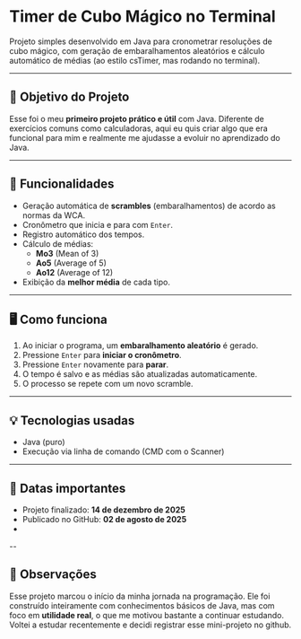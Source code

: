 # Timer de Cubo Mágico no Terminal

Projeto simples desenvolvido em Java para cronometrar resoluções de cubo mágico, com geração de embaralhamentos aleatórios e cálculo automático de médias (ao estilo csTimer, mas rodando no terminal).

---

## 🎯 Objetivo do Projeto

Esse foi o meu **primeiro projeto prático e útil** com Java. Diferente de exercícios comuns como calculadoras,
aqui eu quis criar algo que era funcional para mim e realmente me ajudasse a evoluir no aprendizado do Java.

---

## 🧠 Funcionalidades

- Geração automática de **scrambles** (embaralhamentos) de acordo as normas da WCA.
- Cronômetro que inicia e para com `Enter`.
- Registro automático dos tempos.
- Cálculo de médias:
  - **Mo3** (Mean of 3)
  - **Ao5** (Average of 5)
  - **Ao12** (Average of 12)
- Exibição da **melhor média** de cada tipo.

---

## 🖥️ Como funciona

1. Ao iniciar o programa, um **embaralhamento aleatório** é gerado.
2. Pressione `Enter` para **iniciar o cronômetro**.
3. Pressione `Enter` novamente para **parar**.
4. O tempo é salvo e as médias são atualizadas automaticamente.
5. O processo se repete com um novo scramble.

---

## 💡 Tecnologias usadas

- Java (puro)
- Execução via linha de comando (CMD com o Scanner)

---

## 📅 Datas importantes

- Projeto finalizado: **14 de dezembro de 2025**
- Publicado no GitHub: **02 de agosto de 2025**
- 
--

## 🧩 Observações

Esse projeto marcou o início da minha jornada na programação. Ele foi construído inteiramente com conhecimentos básicos de Java, mas com foco em **utilidade real**, o que me motivou bastante a continuar estudando.
Voltei a estudar recentemente e decidi registrar esse mini-projeto no github.

